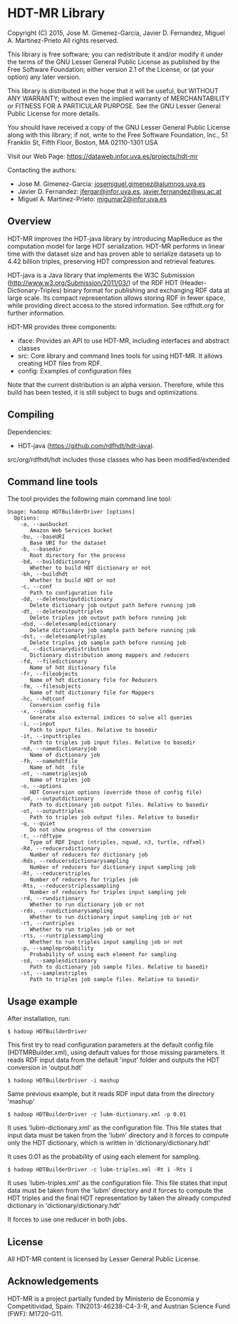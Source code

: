 # HDT-MR Library

Copyright (C) 2015, Jose M. Gimenez-Garcia, Javier D. Fernandez,
Miguel A. Martinez-Prieto All rights reserved.

This library is free software; you can redistribute it and/or modify
it under the terms of the GNU Lesser General Public License as
published by the Free Software Foundation; either version 2.1 of the
License, or (at your option) any later version.

This library is distributed in the hope that it will be useful, but
WITHOUT ANY WARRANTY; without even the implied warranty of
MERCHANTABILITY or FITNESS FOR A PARTICULAR PURPOSE.  See the GNU
Lesser General Public License for more details.

You should have received a copy of the GNU Lesser General Public
License along with this library; if not, write to the Free Software
Foundation, Inc., 51 Franklin St, Fifth Floor, Boston, MA 02110-1301
USA

Visit our Web Page: https://dataweb.infor.uva.es/projects/hdt-mr

Contacting the authors:
- Jose M. Gimenez-Garcia:    josemiguel.gimenez@alumnos.uva.es
- Javier D. Fernandez:       jfergar@infor.uva.es, javier.fernandez@wu.ac.at
- Miguel A. Martinez-Prieto: migumar2@infor.uva.es


## Overview

HDT-MR improves the HDT-java library by introducing MapReduce as the
computation model for large HDT serialization. HDT-MR performs in
linear time with the dataset size and has proven able to serialize
datasets up to 4.42 billion triples, preserving HDT compression and
retrieval features.

HDT-java is a Java library that implements the W3C Submission
(http://www.w3.org/Submission/2011/03/) of the RDF HDT
(Header-Dictionary-Triples) binary format for publishing and
exchanging RDF data at large scale. Its compact representation allows
storing RDF in fewer space, while providing direct access to the
stored information. See rdfhdt.org for further information.

HDT-MR provides three components:
- iface: Provides an API to use HDT-MR, including interfaces and abstract classes 
- src: Core library and command lines tools for using HDT-MR. It allows creating HDT files from RDF.
- config: Examples of configuration files

Note that the current distribution is an alpha version. Therefore,
while this build has been tested, it is still subject to bugs and
optimizations.

## Compiling

Dependencies: 
- HDT-java (https://github.com/rdfhdt/hdt-java).

src/org/rdfhdt/hdt includes those classes who has been
modified/extended

## Command line tools

The tool provides the following main command line tool:

```
Usage: hadoop HDTBuilderDriver [options]
  Options:
    -a, --awsbucket
       Amazon Web Services bucket
    -bu, --baseURI
       Base URI for the dataset
    -b, --basedir
       Root directory for the process
    -bd, --builddictionary
       Whether to build HDT dictionary or not
    -bh, --buildhdt
       Whether to build HDT or not
    -c, --conf
       Path to configuration file
    -dd, --deleteoutputdictionary
       Delete dictionary job output path before running job
    -dt, --deleteoutputtriples
       Delete triples job output path before running job
    -dsd, --deletesampledictionary
       Delete dictionary job sample path before running job
    -dst, --deletesampletriples
       Delete triples job sample path before running job
    -d, --dictionarydistribution
       Dictionary distribution among mappers and reducers
    -fd, --filedictionary
       Name of hdt dictionary file
    -fr, --fileobjects
       Name of hdt dictionary file for Reducers
    -fm, --filesubjects
       Name of hdt dictionary file for Mappers
    -hc, --hdtconf
       Conversion config file
    -x, --index
       Generate also external indices to solve all queries
    -i, --input
       Path to input files. Relative to basedir
    -it, --inputtriples
       Path to triples job input files. Relative to basedir
    -nd, --namedictionaryjob
       Name of dictionary job
    -fh, --namehdtfile
       Name of hdt  file
    -nt, --nametriplesjob
       Name of triples job
    -o, --options
       HDT Conversion options (override those of config file)
    -od, --outputdictionary
       Path to dictionary job output files. Relative to basedir
    -ot, --outputtriples
       Path to triples job output files. Relative to basedir
    -q, --quiet
       Do not show progress of the conversion
    -t, --rdftype
       Type of RDF Input (ntriples, nquad, n3, turtle, rdfxml)
    -Rd, --reducersdictionary
       Number of reducers for dictionary job
    -Rds, --reducersdictionarysampling
       Number of reducers for dictionary input sampling job
    -Rt, --reducerstriples
       Number of reducers for triples job
    -Rts, --reducerstriplessampling
       Number of reducers for triples input sampling job
    -rd, --rundictionary
       Whether to run dictionary job or not
    -rds, --rundictionarysampling
       Whether to run dictionary input sampling job or not
    -rt, --runtriples
       Whether to run triples job or not
    -rts, --runtriplessampling
       Whether to run triples input sampling job or not
    -p, --sampleprobability
       Probability of using each element for sampling
    -sd, --samplesdictionary
       Path to dictionary job sample files. Relative to basedir
    -st, --samplestriples
       Path to triples job sample files. Relative to basedir
```

## Usage example

After installation, run:

```
$ hadoop HDTBuilderDriver
```

This first try to read configuration parameters at the default config
file (HDTMRBuilder.xml), using default values for those missing
parameters. It reads RDF input data from the default 'input' folder
and outputs the HDT conversion in 'output.hdt'

```
$ hadoop HDTBuilderDriver -i mashup
```

Same previous example, but it reads RDF input data from the directory
'mashup'

```
$ hadoop HDTBuilderDriver -c lubm-dictionary.xml -p 0.01
```

It uses 'lubm-dictionary.xml' as the configuration file. This file
states that input data must be taken from the 'lubm' directory and it
forces to compute only the HDT dictionary, which is written in
'dictionary/dictionary.hdt'

It uses 0.01 as the probability of using each element for sampling.


```
$ hadoop HDTBuilderDriver -c lubm-triples.xml -Rt 1 -Rts 1
```

It uses 'lubm-triples.xml' as the configuration file. This file states
that input data must be taken from the 'lubm' directory and it forces
to compute the HDT triples and the final HDT representation by taken
the already computed dictionary in 'dictionary/dictionary.hdt'

It forces to use one reducer in both jobs.

## License

All HDT-MR content is licensed by Lesser General Public License.

## Acknowledgements

HDT-MR is a project partially funded by Ministerio de Economia y
Competitividad, Spain: TIN2013-46238-C4-3-R, and Austrian Science Fund
(FWF): M1720-G11.
